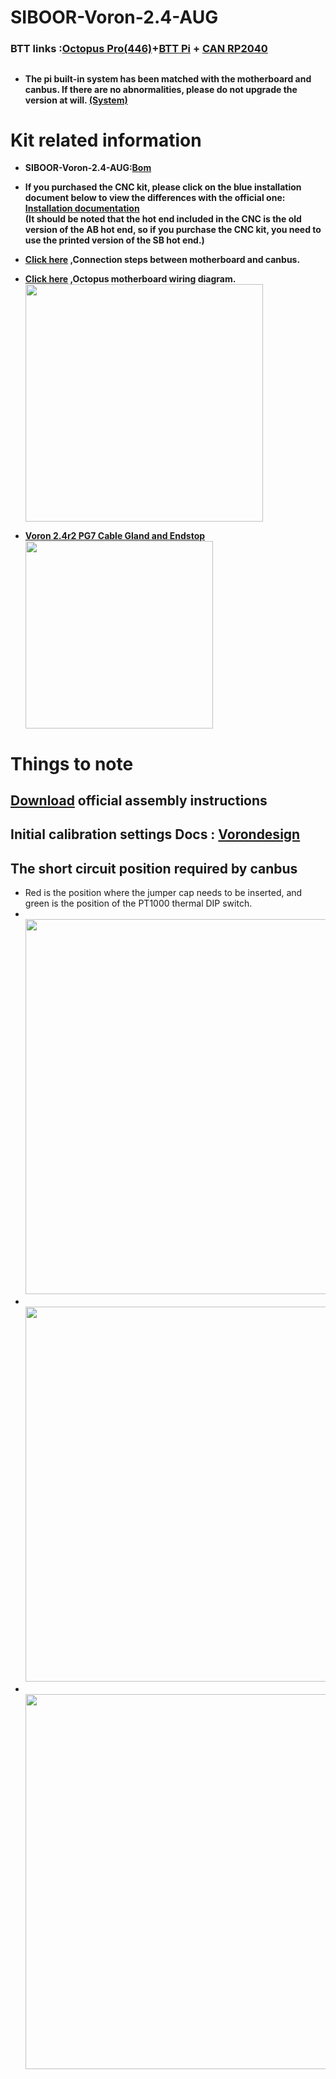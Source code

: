 # SIBOOR-Voron-2.4-AUG
### BTT links :[Octopus Pro(446)](https://github.com/bigtreetech/BIGTREETECH-OCTOPUS-Pro)+[BTT Pi](https://github.com/bigtreetech/BTT-Pi) + [CAN RP2040](https://github.com/bigtreetech/EBB/tree/master/EBB%20SB2209%20CAN%20(RP2040))  
##
* **The pi built-in system has been matched with the motherboard and canbus. If there are no abnormalities, please do not upgrade the version at will. [(System)](https://drive.google.com/file/d/1oGNcbJPUD5zyJWyPYAsPpvsBOQSKj1cR/view?usp=sharing)**

# Kit related information
* **SIBOOR-Voron-2.4-AUG:[Bom](https://github.com/epatel/SIBOOR-Voron-2.4-AUG/blob/main/SIBOOR_V2.4_AUG_BOM.md)**  
* **If you purchased the CNC kit, please click on the blue installation document below to view the differences with the official one: [Installation documentation](https://github.com/epatel/SIBOOR-Voron-2.4-AUG/blob/main/V2.4%20R2%20V1.5%20CNC%20Assembly%20discrepant%20Manual.pdf)**  
**(It should be noted that the hot end included in the CNC is the old version of the AB hot end, so if you purchase the CNC kit, you need to use the printed version of the SB hot end.)**  
* **[Click here](https://github.com/epatel/SIBOOR-Voron-2.4-AUG/blob/main/connection.md) ,Connection steps between motherboard and canbus.**  

* **[Click here](https://github.com/epatel/SIBOOR-Voron-2.4-AUG/blob/main/0928%20SIBOOR%20V2.4%20R2%20AUG%20Wiring%20Diagram.jpg) ,Octopus motherboard wiring diagram.**
<br/><img src=https://github.com/epatel/SIBOOR-Voron-2.4-AUG/blob/main/0928%20SIBOOR%20V2.4%20R2%20AUG%20Wiring%20Diagram.jpg width="380"/><br/>
* **[Voron 2.4r2 PG7 Cable Gland and Endstop](https://www.printables.com/model/325765-voron-24r2-pg7-cable-gland-and-endstop)**
<br/><img src=https://github.com/epatel/SIBOOR-Voron-2.4-AUG/blob/main/Images/Y-canbus.png width="300"/><br/>

# Things to note
## [Download](https://github.com/VoronDesign/Voron-2/raw/Voron2.4/Manual/Assembly_Manual_2.4r2.pdf) official assembly instructions
## Initial calibration settings Docs : [Vorondesign](https://docs.vorondesign.com/build/startup/)
## The short circuit position required by canbus
* Red is the position where the jumper cap needs to be inserted, and green is the position of the PT1000 thermal DIP switch.
* <br/><img src=https://github.com/epatel/SIBOOR-Voron-2.4-AUG/blob/main/Images/canbus1.jpg width="600"/><br/>
* <br/><img src=https://github.com/epatel/SIBOOR-Voron-2.4-AUG/blob/main/Images/canbus2.jpg width="600"/><br/>
* <br/><img src=https://github.com/epatel/SIBOOR-Voron-2.4-AUG/blob/main/Images/EBB%20SB2209%20CAN%20V1.0%EF%BC%88RP2040%EF%BC%89-Pin.png width="600"/><br/>
